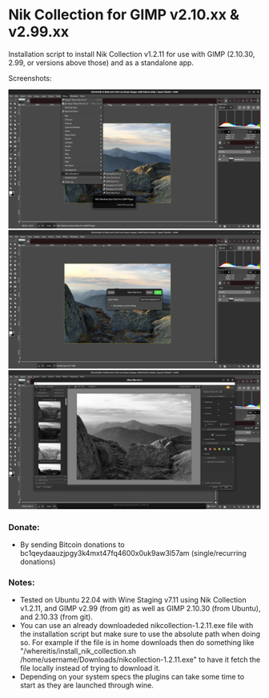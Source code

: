Nik Collection for GIMP v2.10.xx & v2.99.xx
===

Installation script to install Nik Collection v1.2.11 for use with GIMP (2.10.30, 2.99, or versions above those) and as a standalone app. 

Screenshots:
  
<img src="https://raw.githubusercontent.com/draekko-rand/nik_for_gimp/master/images/screen_1.png" data-canonical-src="https://raw.githubusercontent.com/draekko-rand/nik_for_gimp/master/images/screen_1.png" width="640px" />
  
  
<img src="https://raw.githubusercontent.com/draekko-rand/nik_for_gimp/master/images/screen_2.png" data-canonical-src="https://raw.githubusercontent.com/draekko-rand/nik_for_gimp/master/images/screen_2.png" width="640px" />
  
  
<img src="https://raw.githubusercontent.com/draekko-rand/nik_for_gimp/master/images/screen_3.png" data-canonical-src="https://raw.githubusercontent.com/draekko-rand/nik_for_gimp/master/images/screen_3.png" width="640px" />

### Donate:

* By sending Bitcoin donations to bc1qeydaauzjpgy3k4mxt47fq4600x0uk9aw3l57am (single/recurring donations)

### Notes:

* Tested on Ubuntu 22.04 with Wine Staging v7.11 using Nik Collection v1.2.11, and GIMP v2.99 (from git) as well as GIMP 2.10.30 (from Ubuntu), and 2.10.33 (from git).
* You can use an already downloadeded nikcollection-1.2.11.exe file with the installation script but make sure to use the absolute path when doing so. For example if the file is in home downloads then do something like "/whereitis/install_nik_collection.sh /home/username/Downloads/nikcollection-1.2.11.exe" to have it fetch the file locally instead of trying to download it.
* Depending on your system specs the plugins can take some time to start as they are launched through wine.
